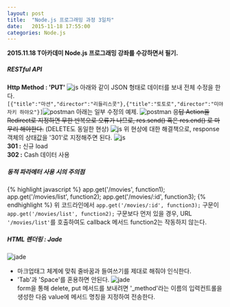 ```yaml
---
layout: post
title:  "Node.js 프로그래밍 과정 3일차"
date:   2015-11-18 17:55:00
categories: Node.js
---
```


**2015.11.18 T아카데미 Node.js 프로그래밍 강좌를 수강하면서 필기.**

##### RESTful API
**Http Method : 'PUT'**
![js](./../../../../../images/20151118/10.png)
아래와 같이 JSON 형태로 데이터를 보내 전체 수정을 한다.  
`[{"title":"마션","director":"리들리스콧"},{"title":"토토로","director":"미야자키 하야오"}]​`
![postman](./../../../../../images/20151118/11.png)
아래는 일부 수정의 예제.
![postman](./../../../../../images/20151118/12.png)
~~응답 Action을 Redirect로 지정하면 무한 반복으로 오류가 나므로, res.send() 혹은 res.end() 로 마무리 해야한다.~~
(DELETE도 동일한 현상)
![js](./../../../../../images/20151118/14.png)
위 현상에 대한 해결책으로, response 객체의 상태값을 '301'로 지정해주면 된다.
![js](./../../../../../images/20151118/17.png)  
**301 :** 신규 load  
**302 :** Cash 데이터 사용
 
##### 동적 파라메터 사용 시의 주의점

{% highlight javascript %}
app.get('/movies', function1);
app.get('/movies/list', function2);
app.get('/movies/:id', function3);
{% endhighlight %}
위 코드라인에서 `app.get('/movies/:id', function3);` 구문이 `app.get('/movies/list', function2);` 구문보다 먼저 있을 경우, URL `'/movies/list'`를 호출하여도 callback 메서드 function2는 작동하지 않는다.
 
##### HTML 렌더링 : Jade
![jade](./../../../../../images/20151118/15.png)  
+ 마크업태그 체계에 맞춰 줄바꿈과 들여쓰기를 제대로 해줘야 인식한다.
+ 'Tab'과 'Space'를 혼용하면 안된다.
![jade](./../../../../../images/20151118/16.png)  
form을 통해 delete, put 메서드를 보내려면 '_method'라는 이름의 입력컨트롤을 생성한 다음 value에 메서드 명칭을 지정하여 전송한다.